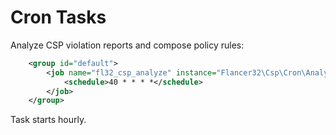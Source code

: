 # Cron Tasks

Analyze CSP violation reports and compose policy rules:
```xml
    <group id="default">
        <job name="fl32_csp_analyze" instance="Flancer32\Csp\Cron\Analyze" method="execute">
            <schedule>40 * * * *</schedule>
        </job>
    </group>
```

Task starts hourly.

